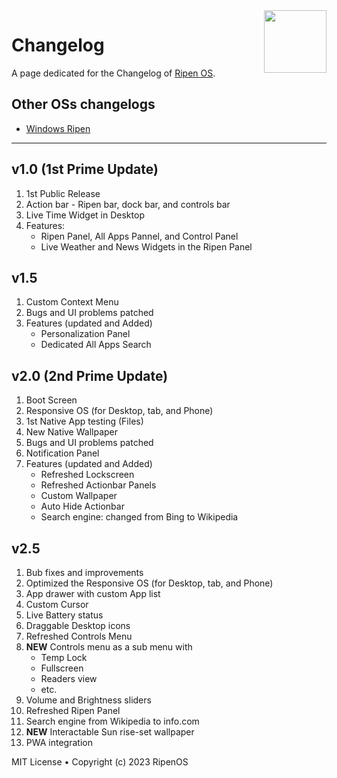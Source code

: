 <img align="right" width="100" height="100" src="https://i.imgur.com/kYPwIBk.png">

# Changelog
A page dedicated for the Changelog of [Ripen OS](https://ripenos.github.io/).

## Other OSs changelogs
* [Windows Ripen](https://github.com/ripenos/ripenos.github.io/blob/main/WinRipen/Changelog.md)

<hr>

## v1.0 **(1st Prime Update)**
1. 1st Public Release
2. Action bar - Ripen bar, dock bar, and controls bar
3. Live Time Widget in Desktop
4. Features:
    - Ripen Panel, All Apps Pannel, and Control Panel
    - Live Weather and News Widgets in the Ripen Panel
## v1.5
1. Custom Context Menu
2. Bugs and UI problems patched
3. Features (updated and Added)
    - Personalization Panel
    - Dedicated All Apps Search

## v2.0 **(2nd Prime Update)**
1. Boot Screen
2. Responsive OS (for Desktop, tab, and Phone)
3. 1st Native App testing (Files)
4. New Native Wallpaper
5. Bugs and UI problems patched
6. Notification Panel
7. Features (updated and Added)
    - Refreshed Lockscreen
    - Refreshed Actionbar Panels
    - Custom Wallpaper
    - Auto Hide Actionbar
    - Search engine: changed from Bing to Wikipedia

## v2.5
1. Bub fixes and improvements
2. Optimized the Responsive OS (for Desktop, tab, and Phone)
3. App drawer with custom App list
4. Custom Cursor
5. Live Battery status
6. Draggable Desktop icons 
7. Refreshed Controls Menu
8. **NEW** Controls menu as a sub menu with
    - Temp Lock
    - Fullscreen
    - Readers view
    - etc.
9. Volume and Brightness sliders
10. Refreshed Ripen Panel
11. Search engine from Wikipedia to info.com
12. **NEW** Interactable Sun rise-set wallpaper
13. PWA integration
 
MIT License • Copyright (c) 2023 RipenOS
